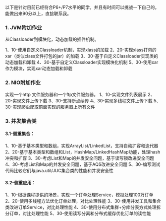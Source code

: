 以下是针对目前已经符合P6+/P7水平的同学，并且有时间可以挑战一下自己的。能做出来90分以上，直接联系我。

### 1. JVM附加作业

从Classloader到模块化，动态加载的插件机制。

1、10-使用自定义Classloader机制，实现xlass的加载
2、20-实现xlass打包的xar（类似class文件打包的jar）的加载
3、30-基于自定义Classloader实现类的动态加载和卸载
4、30-基于自定义Classloader实现模块化机制
5、30-使用xar作为模块，实现xar动态加载和卸载

### 2. NIO附加作业

实现一个http 文件服务器和一个ftp文件服务器。
1、10-实现文件列表展示
2、20-实现文件上传下载
3、30-支持断点续传
4、30-实现多线程文件上传下载
5、30-实现爬虫爬取前面实现的服务器上所有文件

### 3. 并发集合类

#### 3.1-侧重集合：

1、10-基于基本类型和数组，实现ArrayList/LinkedList，支持自动扩容和迭代器
2、20-基于基本类型和数组和List，HashMap/LinkedHashMap功能，处理hash冲突和扩容
3、30-考虑List和Map的并发安全问题，基于读写锁改进安全问题
4、30-考虑List和Map的并发安全问题，基于AQS改进安全问题
5、30-编写测试代码比较它们与java.util/JUC集合类的性能和并发安全性

#### 3.2-侧重应用：

1、10-根据课程提供的场景，实现一个订单处理Service，模拟处理100万订单
2、20-使用多线程方法优化订单处理，对比处理性能
3、30-使用并发工具和集合类改进订单Service，对比处理性能
4、30-使用分布式集群+分库分表方式处理拆分订单，对比处理性能
5、30-使用读写分离和分布式缓存优化订单的读性能

